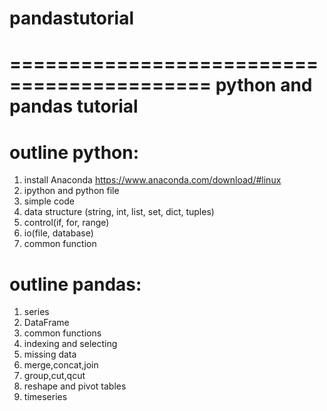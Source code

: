 # pandastutorial
===========================================
python and pandas tutorial
===========================================

outline python:
========
1. install Anaconda
https://www.anaconda.com/download/#linux
2. ipython and python file
3. simple code
4. data structure (string, int, list, set, dict, tuples) 
5. control(if, for, range)
6. io(file, database)
7. common function

outline pandas:
========
1. series
2. DataFrame
3. common functions
4. indexing and selecting
5. missing data
6. merge,concat,join
7. group,cut,qcut
7. reshape and pivot tables
8. timeseries
